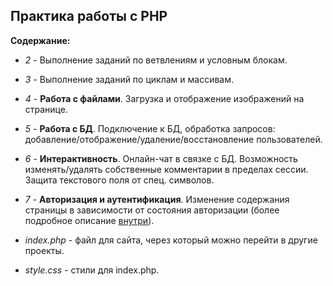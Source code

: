## Практика работы с PHP
**Содержание:**
- *2* - Выполнение заданий по ветвлениям и условным блокам.
- *3* - Выполнение заданий по циклам и массивам.
- *4* - **Работа с файлами**. Загрузка и отображение изображений на странице.
- *5* - **Работа с БД**. Подключение к БД, обработка запросов: добавление/отображение/удаление/восстановление пользователей.
- *6* -  **Интерактивность**. Онлайн-чат в связке с БД. Возможность изменять/удалять собственные комментарии в пределах сессии. Защита текстового поля от спец. символов.
- *7* - **Авторизация и аутентификация**. Изменение содержания страницы в зависимости от состояния авторизации (более подробное описание [внутри](https://github.com/Rizotta/phppractic/tree/master/7)).

- *index.php* - файл для сайта, через который можно перейти в другие проекты.
- *style.css* - стили для index.php.
